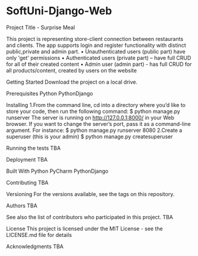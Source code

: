 # SoftUni-Django-Web
Project Title - Surprise Meal

This project is representing store-client connection between restaurants and clients.
The app supports login and register functionality with distinct public,private and admin part.
•	Unauthenticated users (public part) have only 'get' permissions 
•	Authenticated users (private part) – have full CRUD for all of their created content
•	Admin user (admin part) - has full CRUD for all products/content, created by users on the website

Getting Started
Download the project on a local drive.

Prerequisites
Python
PythonDjango

Installing
1.From the command line, cd into a directory where you’d like to store your code, then run the following command:
$ python manage.py runserver
The server is running on http://127.0.0.1:8000/ in your Web browser.
If you want to change the server’s port, pass it as a command-line argument. For instance:
$ python manage.py runserver 8080
2.Create a superuser (this is your admin)
$ python manage.py createsuperuser 

Running the tests
TBA

Deployment
TBA

Built With
Python
PyCharm
PythonDjango

Contributing
TBA

Versioning
For the versions available, see the tags on this repository.

Authors
TBA

See also the list of contributors who participated in this project.
TBA

License
This project is licensed under the MIT License - see the LICENSE.md file for details

Acknowledgments
TBA
